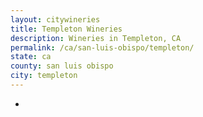 ```yaml
---
layout: citywineries
title: Templeton Wineries
description: Wineries in Templeton, CA
permalink: /ca/san-luis-obispo/templeton/
state: ca
county: san luis obispo
city: templeton
---
```

-
